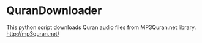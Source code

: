 # QuranDownloader

This python script downloads Quran audio files from MP3Quran.net library.
http://mp3quran.net/
